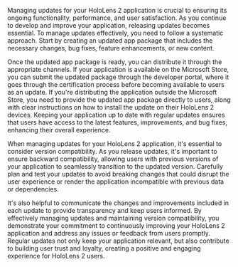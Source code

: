 Managing updates for your HoloLens 2 application is crucial to ensuring its ongoing functionality, performance, and user satisfaction. As you continue to develop and improve your application, releasing updates becomes essential. To manage updates effectively, you need to follow a systematic approach. Start by creating an updated app package that includes the necessary changes, bug fixes, feature enhancements, or new content. 

Once the updated app package is ready, you can distribute it through the appropriate channels. If your application is available on the Microsoft Store, you can submit the updated package through the developer portal, where it goes through the certification process before becoming available to users as an update. If you're distributing the application outside the Microsoft Store, you need to provide the updated app package directly to users, along with clear instructions on how to install the update on their HoloLens 2 devices. Keeping your application up to date with regular updates ensures that users have access to the latest features, improvements, and bug fixes, enhancing their overall experience.

When managing updates for your HoloLens 2 application, it's essential to consider version compatibility. As you release updates, it's important to ensure backward compatibility, allowing users with previous versions of your application to seamlessly transition to the updated version. Carefully plan and test your updates to avoid breaking changes that could disrupt the user experience or render the application incompatible with previous data or dependencies.

It's also helpful to communicate the changes and improvements included in each update to provide transparency and keep users informed. By effectively managing updates and maintaining version compatibility, you demonstrate your commitment to continuously improving your HoloLens 2 application and address any issues or feedback from users promptly. Regular updates not only keep your application relevant, but also contribute to building user trust and loyalty, creating a positive and engaging experience for HoloLens 2 users.
